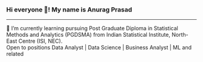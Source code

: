 ### Hi everyone 👋! My name is Anurag Prasad
<hr>
🌱 I’m currently learning pursuing Post Graduate Diploma in Statistical Methods and Analytics (PGDSMA) from Indian Statistical Institute, North-East Centre (ISI, NEC). 
<br>
Open to positions Data Analyst | Data Science | Business Analyst | ML and related
<!--
**anuragprasad95/anuragprasad95** is a ✨ _special_ ✨ repository because its `README.md` (this file) appears on your GitHub profile.

Here are some ideas to get you started:

- 🔭 I’m currently working on ...
- 🌱 I’m currently learning ...
- 👯 I’m looking to collaborate on ...
- 🤔 I’m looking for help with ...
- 💬 Ask me about ...
- 📫 How to reach me: ...
- 😄 Pronouns: ...
- ⚡ Fun fact: ...
-->
